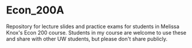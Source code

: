 # Econ_200A
Repository for lecture slides and practice exams for students in Melissa Knox's Econ 200 course.  Students in my course are welcome to use these and share with other UW students, but please don't share publicly.
